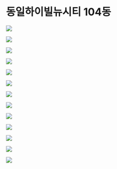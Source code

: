 # 동일하이빌뉴시티 104동
![](Assets/CBDA4312-A35C-4083-AF39-560BBFBB259C.png)

![](Assets/B12FE893-18F9-4D42-A6CC-4F46170F35FA.png)

![](Assets/0076DCCE-A1F4-431E-B8C9-007A75B969AD.png)

![](Assets/1DC0B801-3312-43D0-A33D-4B2118333E19.png)

![](Assets/25CC82F0-E2F5-458D-893D-60F3F55272BC.png)

![](Assets/3287F4AE-1913-48E6-B685-E210FC5FD9DB.png)

![](Assets/D5BE1858-5549-4E3C-8D5B-0C43F87CDAD2.png)

![](Assets/E9CF695D-96B4-45D5-B0C0-6E7637607EC0.png)

![](Assets/EE0D8DC6-6D40-477F-9CEB-556C355F680A.png)

![](Assets/67B3A5B0-6FD8-4963-B2D1-E5897DF7ECF6.png)

![](Assets/CC2FC0D2-C557-4E83-B282-81E1E56514C2.png)

![](Assets/9B14CA42-BAD8-4BB8-ABFE-9619399224FF.png)

![](Assets/F28DE283-9F5B-4B60-978A-DB54133739E6.png)